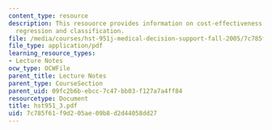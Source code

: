 ```yaml
---
content_type: resource
description: This resouorce provides information on cost-effectiveness analysis, modeling,
  regression and classification.
file: /media/courses/hst-951j-medical-decision-support-fall-2005/7c785f61f9d205ae09b8d2d44058dd27_hst951_3.pdf
file_type: application/pdf
learning_resource_types:
- Lecture Notes
ocw_type: OCWFile
parent_title: Lecture Notes
parent_type: CourseSection
parent_uid: 09fc2b6b-ebcc-7c47-bb03-f127a7a4ff84
resourcetype: Document
title: hst951_3.pdf
uid: 7c785f61-f9d2-05ae-09b8-d2d44058dd27
---
```

